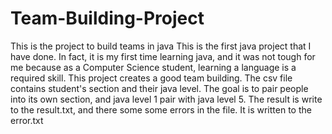 # Team-Building-Project
This is the project to build teams in java
This is the first java project that I have done. In fact, it is my first time learning java, and it was not tough for me because as a Computer Science student, learning a language is a required skill.
This project creates a good team building. The csv file contains student's section and their java level. 
The goal is to pair people into its own section, and java level 1 pair with java level 5. 
The result is write to the result.txt, and there some some errors in the file. It is written to the error.txt
